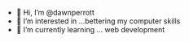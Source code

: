 - 👋 Hi, I’m @dawnperrott
- 👀 I’m interested in ...bettering my computer skills
- 🌱 I’m currently learning ... web development

<!---
dawnperrott/dawnperrott is a ✨ special ✨ repository because its `README.md` (this file) appears on your GitHub profile.
You can click the Preview link to take a look at your changes.
--->
